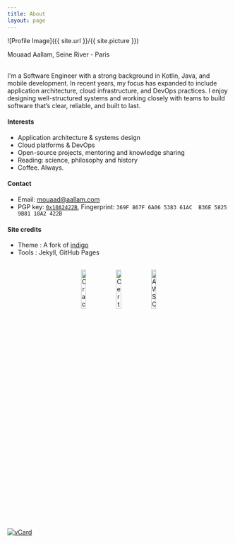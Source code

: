 ```yaml
---
title: About
layout: page
---
```

![Profile Image]({{ site.url }}/{{ site.picture }})
<figcaption class="caption">Mouaad Aallam, Seine River - Paris</figcaption>

<br/>

I'm a Software Engineer with a strong background in Kotlin, Java, and mobile development.
In recent years, my focus has expanded to include application architecture, cloud infrastructure, and DevOps practices.
I enjoy designing well-structured systems and working closely with teams to build software that’s clear, reliable,
and built to last.

#### Interests

* Application architecture & systems design
* Cloud platforms & DevOps
* Open-source projects, mentoring and knowledge sharing
* Reading: science, philosophy and history
* Coffee. Always.

#### Contact
* Email:  mouaad@aallam.com
* PGP key: [`0x10A2422B`](https://keyserver2.pgp.com/vkd/SubmitSearch.event?&&SearchCriteria=mouaad%40aallam.com), Fingerprint: `369F 867F 6A06 5383 61AC  B36E 5825 9B81 10A2 422B`

#### Site credits
* Theme : A fork of [indigo](https://github.com/sergiokopplin/indigo)
* Tools : Jekyll, GitHub Pages

<br/>

<center>
<a href="https://www.credly.com/badges/441df602-eb18-4ce9-91b1-54996fffe1ec"><img src="{{ site.url }}/assets/images/badge/ocp.png" alt="Oracle Certified Professional, Java SE 8 Programmer" style="width: 15%; display: inline!important;"/></a>
<a href="https://www.credly.com/badges/c2254e09-146d-4a23-bd78-471a19a1b756"><img src="{{ site.url }}/assets/images/badge/ckad.png" alt="Certified Kubernetes Application Developer" style="width: 15%; display: inline!important;"/></a>
<a href="https://www.credly.com/badges/356b9004-7d77-4d22-b8ba-e8e48d972755"><img src="{{ site.url }}/assets/images/badge/saa.png" alt="AWS Certified Solutions Architect – Associate" style="width: 15%; display: inline!important;"/></a>
</center>

<a href="{{ site.url }}/assets/files/MouaadAallam.vcard">
 <img src="{{ site.url }}/assets/images/MouaadAallamQR.png" style="width: inherit;" alt="vCard" /></a>
